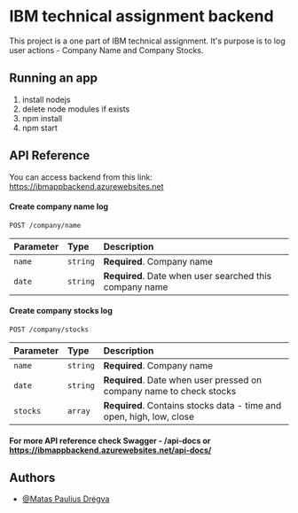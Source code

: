 # IBM technical assignment backend

This project is a one part of IBM technical assignment. 
It's purpose is to log user actions - Company Name and Company Stocks.

## Running an app

1. install nodejs
2. delete node modules if exists
3. npm install
4. npm start

## API Reference

You can access backend from this link:
https://ibmappbackend.azurewebsites.net

#### Create company name log

```http
POST /company/name
```

| Parameter | Type     | Description                |
| :-------- | :------- | :------------------------- |
| `name` | `string` | **Required**. Company name    |
| `date` | `string` | **Required**. Date when user searched this company name |

#### Create company stocks log

```http
POST /company/stocks
```

| Parameter | Type     | Description                |
| :-------- | :------- | :------------------------- |
| `name` | `string` | **Required**. Company name    |
| `date` | `string` | **Required**. Date when user pressed on company name to check stocks |
| `stocks` | `array` | **Required**. Contains stocks data - time and open, high, low, close|


#### For more API reference check Swagger - /api-docs or https://ibmappbackend.azurewebsites.net/api-docs/


## Authors

- [@Matas Paulius Drėgva](https://github.com/Jok3r182)

